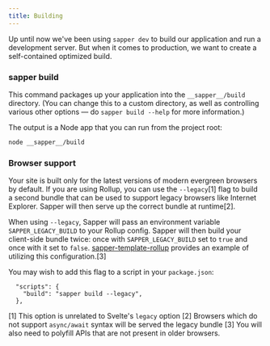 ```yaml
---
title: Building
---
```


Up until now we've been using `sapper dev` to build our application and run a development server. But when it comes to production, we want to create a self-contained optimized build.

### sapper build

This command packages up your application into the `__sapper__/build` directory. (You can change this to a custom directory, as well as controlling various other options — do `sapper build --help` for more information.)

The output is a Node app that you can run from the project root:

```bash
node __sapper__/build
```

### Browser support

Your site is built only for the latest versions of modern evergreen browsers by default. If you are using Rollup, you can use the `--legacy`[1] flag to build a second bundle that can be used to support legacy browsers like Internet Explorer. Sapper will then serve up the correct bundle at runtime[2].

When using `--legacy`, Sapper will pass an environment variable `SAPPER_LEGACY_BUILD` to your Rollup config. Sapper will then build your client-side bundle twice: once with `SAPPER_LEGACY_BUILD` set to `true` and once with it set to `false`. [sapper-template-rollup](https://github.com/sveltejs/sapper-template-rollup) provides an example of utilizing this configuration.[3]

You may wish to add this flag to a script in your `package.json`:
```
  "scripts": {
    "build": "sapper build --legacy",
  },
```

[1] This option is unrelated to Svelte's `legacy` option
[2] Browsers which do not support `async/await` syntax will be served the legacy bundle
[3] You will also need to polyfill APIs that are not present in older browsers.
